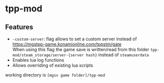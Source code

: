 # tpp-mod

## Features

- `-custom-server`: flag allows to set a custom server instead of https://mgstpp-game.konamionline.com/tppstm/gate  
  When using this flag the game save is written/read from this folder `tpp-mod/steam_storage/server-{server hash}` instead of `steamuserdata`
- Enables lua log functions
- Allows overriding of existing lua scripts

working directory is `[mgsv game folder]/tpp-mod`
